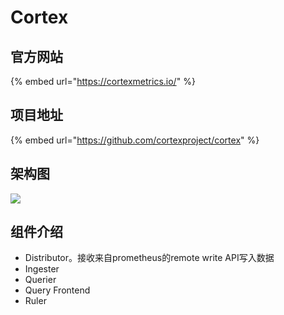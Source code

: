 # Cortex

## 官方网站

{% embed url="https://cortexmetrics.io/" %}

## 项目地址

{% embed url="https://github.com/cortexproject/cortex" %}

## 架构图

![](https://cortexmetrics.io/images/architecture.png)

## 组件介绍

* Distributor。接收来自prometheus的remote write API写入数据
* Ingester
* Querier
* Query Frontend
* Ruler

